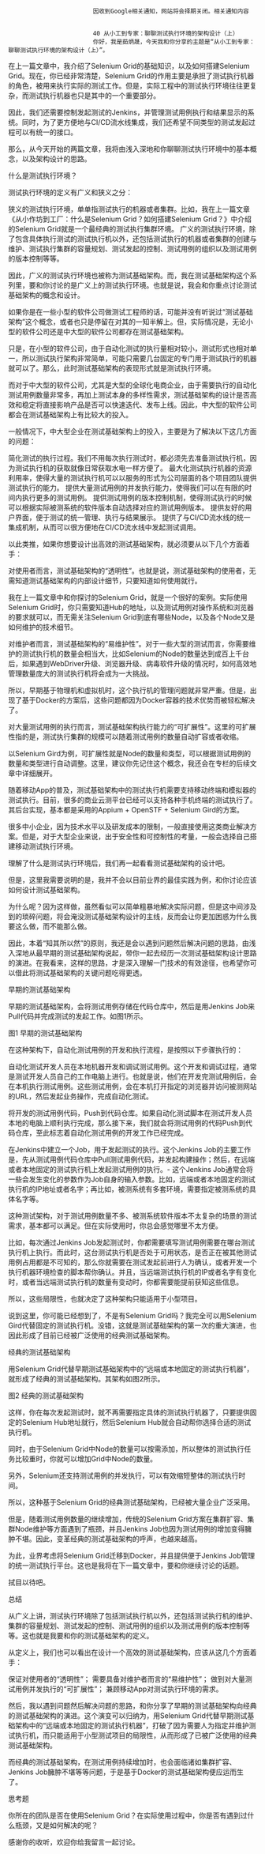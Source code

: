 
                            
                            因收到Google相关通知，网站将会择期关闭。相关通知内容
                            
                            
                            40 从小工到专家：聊聊测试执行环境的架构设计（上）
                            你好，我是茹炳晟，今天我和你分享的主题是“从小工到专家：聊聊测试执行环境的架构设计（上）”。

在上一篇文章中，我介绍了Selenium Grid的基础知识，以及如何搭建Selenium Grid。现在，你已经非常清楚，Selenium Grid的作用主要是承担了测试执行机器的角色，被用来执行实际的测试工作。但是，实际工程中的测试执行环境往往更复杂，而测试执行机器也只是其中的一个重要部分。

因此，我们还需要控制发起测试的Jenkins，并管理测试用例执行和结果显示的系统。同时，为了更方便地与CI/CD流水线集成，我们还希望不同类型的测试发起过程可以有统一的接口。

那么，从今天开始的两篇文章，我将由浅入深地和你聊聊测试执行环境中的基本概念，以及架构设计的思路。

什么是测试执行环境？

测试执行环境的定义有广义和狭义之分：


狭义的测试执行环境，单单指测试执行的机器或者集群。比如，我在上一篇文章《从小作坊到工厂：什么是Selenium Grid？如何搭建Selenium Grid？》中介绍的Selenium Grid就是一个最经典的测试执行集群环境。
广义的测试执行环境，除了包含具体执行测试的测试执行机以外，还包括测试执行的机器或者集群的创建与维护、测试执行集群的容量规划、测试发起的控制、测试用例的组织以及测试用例的版本控制等等。


因此，广义的测试执行环境也被称为测试基础架构。而，我在测试基础架构这个系列里，要和你讨论的是广义上的测试执行环境。也就是说，我会和你重点讨论测试基础架构的概念和设计。

如果你是在一些小型的软件公司做测试工程师的话，可能并没有听说过“测试基础架构”这个概念，或者也只是停留在对其的一知半解上。但，实际情况是，无论小型的软件公司还是中大型的软件公司都存在测试基础架构。

只是，在小型的软件公司，由于自动化测试的执行量相对较小，测试形式也相对单一，所以测试执行架构非常简单，可能只需要几台固定的专门用于测试执行的机器就可以了。那么，此时测试基础架构的表现形式就是测试执行环境。

而对于中大型的软件公司，尤其是大型的全球化电商企业，由于需要执行的自动化测试用例数量非常多，再加上测试本身的多样性需求，测试基础架构的设计是否高效和稳定将直接影响产品是否可以快速迭代、发布上线。因此，中大型的软件公司都会在测试基础架构上有比较大的投入。

一般情况下，中大型企业在测试基础架构上的投入，主要是为了解决以下这几方面的问题：


简化测试的执行过程。我们不用每次执行测试时，都必须先去准备测试执行机，因为测试执行机的获取就像日常获取水电一样方便了。
最大化测试执行机器的资源利用率，使得大量的测试执行机可以以服务的形式为公司层面的各个项目团队提供测试执行的能力。
提供大量测试用例的并发执行能力，使得我们可以在有限的时间内执行更多的测试用例。
提供测试用例的版本控制机制，使得测试执行的时候可以根据实际被测系统的软件版本自动选择对应的测试用例版本。
提供友好的用户界面，便于测试的统一管理、执行与结果展示。
提供了与CI/CD流水线的统一集成机制，从而可以很方便地在CI/CD流水线中发起测试调用。


以此类推，如果你想要设计出高效的测试基础架构，就必须要从以下几个方面着手：

对使用者而言，测试基础架构的“透明性”。也就是说，测试基础架构的使用者，无需知道测试基础架构的内部设计细节，只要知道如何使用就行。

我在上一篇文章中和你探讨的Selenium Grid，就是一个很好的案例。实际使用Selenium Grid时，你只需要知道Hub的地址，以及测试用例对操作系统和浏览器的要求就可以，而无需关注Selenium Grid到底有哪些Node，以及各个Node又是如何维护的技术细节。

对维护者而言，测试基础架构的“易维护性”。对于一些大型的测试而言，你需要维护的测试执行机的数量会相当大，比如Selenium的Node的数量达到成百上千台后，如果遇到WebDriver升级、浏览器升级、病毒软件升级的情况时，如何高效地管理数量庞大的测试执行机将会成为一大挑战。

所以，早期基于物理机和虚拟机时，这个执行机的管理问题就非常严重。但是，出现了基于Docker的方案后，这些问题都因为Docker容器的技术优势而被轻松解决了。

对大量测试用例的执行而言，测试基础架构执行能力的“可扩展性”。这里的可扩展性指的是，测试执行集群的规模可以随着测试用例的数量自动扩容或者收缩。

以Selenium Gird为例，可扩展性就是Node的数量和类型，可以根据测试用例的数量和类型进行自动调整。这里，建议你先记住这个概念，我还会在专栏的后续文章中详细展开。

随着移动App的普及，测试基础架构中的测试执行机需要支持移动终端和模拟器的测试执行。目前，很多的商业云测平台已经可以支持各种手机终端的测试执行了。其后台实现，基本都是采用的Appium + OpenSTF + Selenium Gird的方案。

很多中小企业，因为技术水平以及研发成本的限制，一般直接使用这类商业解决方案。但是，对于大型企业来说，出于安全性和可控制性的考量，一般会选择自己搭建移动测试执行环境。

理解了什么是测试执行环境后，我们再一起看看测试基础架构的设计吧。

但是，这里我需要说明的是，我并不会以目前业界的最佳实践为例，和你讨论应该如何设计测试基础架构。

为什么呢？因为这样做，虽然看似可以简单粗暴地解决实际问题，但是这中间涉及到的琐碎问题，将会淹没测试基础架构设计的主线，反而会让你更加困惑为什么我要这么做，而不能那么做。

因此，本着“知其所以然”的原则，我还是会以遇到问题然后解决问题的思路，由浅入深地从最早期的测试基础架构说起，带你一起去经历一次测试基础架构设计思路的演进。在我看来，这样的思路，才是深入理解一门技术的有效途径，也希望你可以借此将测试基础架构的关键问题吃得更透。

早期的测试基础架构

早期的测试基础架构，会将测试用例存储在代码仓库中，然后是用Jenkins Job来Pull代码并完成测试的发起工作。如图1所示。



图1 早期的测试基础架构

在这种架构下，自动化测试用例的开发和执行流程，是按照以下步骤执行的：


自动化测试开发人员在本地机器开发和调试测试用例。这个开发和调试过程，通常是测试开发人员自己的工作电脑上进行。也就是说，他们在开发完测试用例后，会在本机执行测试用例。这些测试用例，会在本机打开指定的浏览器并访问被测网站的URL，然后发起业务操作，完成自动化测试。

将开发的测试用例代码，Push到代码仓库。如果自动化测试脚本在测试开发人员本地的电脑上顺利执行完成，那么接下来，我们就会将测试用例的代码Push到代码仓库，至此标志着自动化测试用例的开发工作已经完成。

在Jenkins中建立一个Job，用于发起测试的执行。这个Jenkins Job的主要工作是，先从测试用例代码仓库中Pull测试用例代码，并发起构建操作；然后，在远端或者本地固定的测试执行机上发起测试用例的执行。-
这个Jenkins Job通常会将一些会发生变化的参数作为Job自身的输入参数。比如，远端或者本地固定的测试执行机的IP地址或者名字；再比如，被测系统有多套环境，需要指定被测系统的具体名字等。


这种测试架构，对于测试用例数量不多、被测系统软件版本不太复杂的场景的测试需求，基本都可以满足。但在实际使用时，你总会感觉哪里不太方便。

比如，每次通过Jenkins Job发起测试时，你都需要填写测试用例需要在哪台测试执行机上执行。而此时，这台测试执行机是否处于可用状态，是否正在被其他测试用例占用都是不可知的，那么你就需要在测试发起前进行人为确认，或者开发一个执行机器环境检查的脚本帮你确认。并且，当远端测试执行机的IP或者名字有变化时，或者当远端测试执行机的数量有变动时，你都需要能提前获知这些信息。

所以，这些局限性，也就决定了这种架构只能适用于小型项目。

说到这里，你可能已经想到了，不是有Selenium Grid吗？我完全可以用Selenium Gird代替固定的测试执行机。没错，这就是测试基础架构的第一次的重大演进，也因此形成了目前已经被广泛使用的经典测试基础架构。

经典的测试基础架构

用Selenium Grid代替早期测试基础架构中的“远端或本地固定的测试执行机器”，就形成了经典的测试基础架构。其架构如图2所示。



图2 经典的测试基础架构

这样，你在每次发起测试时，就不再需要指定具体的测试执行机器了，只要提供固定的Selenium Hub地址就行，然后Selenium Hub就会自动帮你选择合适的测试执行机。

同时，由于Selenium Grid中Node的数量可以按需添加，所以整体的测试执行任务比较重时，你就可以增加Grid中Node的数量。

另外，Selenium还支持测试用例的并发执行，可以有效缩短整体的测试执行时间。

所以，这种基于Selenium Grid的经典测试基础架构，已经被大量企业广泛采用。

但是，随着测试用例数量的继续增加，传统的Selenium Grid方案在集群扩容、集群Node维护等方面遇到了瓶颈，并且Jenkins Job也因为测试用例的增加变得臃肿不堪。因此，变革经典的测试基础架构的呼声，也越来越高。

为此，业界考虑将Selenium Grid迁移到Docker，并且提供便于Jenkins Job管理的统一测试执行平台。这也是我将在下一篇文章中，要和你继续讨论的话题。

拭目以待吧。

总结

从广义上讲，测试执行环境除了包括测试执行机以外，还包括测试执行机的维护、集群的容量规划、测试发起的控制、测试用例的组织以及测试用例的版本控制等等。这也就是我要和你的测试基础架构的定义。

从定义上，我们也可以看出在设计一个高效的测试基础架构，应该从这几个方面着手：


保证对使用者的“透明性”；
需要具备对维护者而言的“易维护性”；
做到对大量测试用例并发执行的“可扩展性”；
兼顾移动App对测试执行环境的需求。


然后，我以遇到问题然后解决问题的思路，和你分享了早期的测试基础架构向经典的测试基础架构的演进。这个演变可以归纳为，用Selenium Grid代替早期测试基础架构中的“远端或本地固定的测试执行机器”，打破了因为需要人为指定并维护测试执行机，而只能适用于小型测试项目的局限性，从而形成了已被广泛使用的经典测试基础架构。

而经典的测试基础架构，在测试用例持续增加时，也会面临诸如集群扩容、Jenkins Job臃肿不堪等等问题，于是基于Docker的测试基础架构便应运而生了。

思考题

你所在的团队是否在使用Selenium Grid？在实际使用过程中，你是否有遇到过什么瓶颈，又是如何解决的呢？

感谢你的收听，欢迎你给我留言一起讨论。

                        
                        
                            
